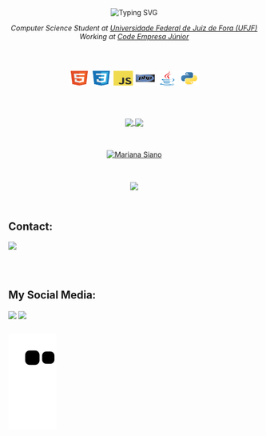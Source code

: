 <div align="center">
  <img src="https://readme-typing-svg.herokuapp.com?color=%FF00FF&center=true&vCenter=true&lines=Hey%2C+I'm+Kleiton+Ewerton!" alt="Typing SVG">
  <!-- <a href="https://ibb.co/QMtBC5L"><img align="right" src="https://i.ibb.co/Hq3vxJ6/209b22123451e5e45fe0e99d35e1f2ae.jpg" height="200px" alt="Kleiton-Pictures" border="0"></a><br /><a target='_blank' href='https://pt-br.imgbb.com/'></a><br /> -->
</div>

<p align="center">
  <em>Computer Science Student at <a href="https://www2.ufjf.br/ufjf/">Universidade Federal de Juiz de Fora (UFJF)</a> <br>
  <em>Working at  <a href="https://codejr.com.br/" target="_blank">Code Empresa Júnior</a></em>
</em></p>

<br>

##

<div style="display: inline_block" align="center">
  <img align="center" alt="HTML" height="30" width="40" src="https://raw.githubusercontent.com/devicons/devicon/master/icons/html5/html5-original.svg">
  <img align="center" alt="CSS" height="30" width="40" src="https://raw.githubusercontent.com/devicons/devicon/master/icons/css3/css3-original.svg">
  <img align="center" alt="JavaScript" height="30" width="40" src="https://raw.githubusercontent.com/devicons/devicon/master/icons/javascript/javascript-original.svg">
  <img align="center" alt="PHP" height="30" width="40" src="https://raw.githubusercontent.com/devicons/devicon/master/icons/php/php-original.svg">
  <img align="center" alt="JAVA" height="30" width="40" src="https://raw.githubusercontent.com/devicons/devicon/master/icons/java/java-original.svg">
    <img align="center" alt="PYTHON" height="30" width="40" src="https://raw.githubusercontent.com/devicons/devicon/master/icons/python/python-original.svg">

</div>

<br>
<br>

##

 <p align="center">
  <a href="https://github.com/KleitonEwerton/github-readme-stats">
    <img align="center" src="https://github-readme-stats.vercel.app/api?username=KleitonEwerton&count_private=true&show_icons=true&theme=monokai" width="438px" />
  </a>


  <a href="https://github.com/KleitonEwerton/github-stats">
    <img align="center" src="https://github-readme-stats.vercel.app/api/top-langs/?username=KleitonEwerton&layout=compact&theme=monokai" height="180px"/>
  </a>
 <p>
 
 <br>
 
  <p align="center">
   <a href="https://github.com/KleitonEwerton/github-readme-stats">
      <img align="center" src="https://github-readme-streak-stats.herokuapp.com/?user=KleitonEwerton&theme=monokai" alt="Mariana Siano"/>
   </a>
 <p>

<br>

<p align="center">
  
  <a href="https://github.com/KleitonEwerton" alt="Git Graph">
    <img height="250px" width="auto" align="center" src="https://activity-graph.herokuapp.com/graph?username=KleitonEwerton&theme=monokai" />
  </a>

</p>
 
 <br>

##

 <h2>Contact:</h2>
<div>
  <a href = "mailto:kleitonewertonoliveira@gmail.com"><img src="https://img.shields.io/badge/-Gmail-%23333?style=for-the-badge&logo=gmail&logoColor=red" target="_blank"></a>
</div>
  
  ##

<br>

<h2>My Social Media:</h2>
<div style="display: inline_block">
  
  <a href="https://instagram.com/kleitonewerton" target="_blank"><img align="center" src="https://img.shields.io/badge/-Instagram-%23E4405F?style=for-the-badge&logo=instagram&logoColor=white" target="_blank"></a>
 <a href="https://fb.com/kleitonewerton" target="blank"><img align="center" src="https://img.shields.io/badge/Facebook-1877F2?style=for-the-badge&logo=facebook&logoColor=white" target="_blank"></a>
</div>
 
 ##

![Snake animation](https://github.com/KleitonEwerton/KleitonEwerton/blob/output/github-contribution-grid-snake.svg)

</div>
